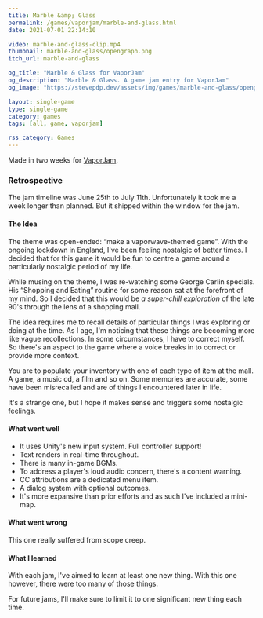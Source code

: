 ```yaml
---
title: Marble &amp; Glass
permalink: /games/vaporjam/marble-and-glass.html
date: 2021-07-01 22:14:10

video: marble-and-glass-clip.mp4
thumbnail: marble-and-glass/opengraph.png
itch_url: marble-and-glass

og_title: "Marble & Glass for VaporJam"
og_description: "Marble & Glass. A game jam entry for VaporJam"
og_image: "https://stevepdp.dev/assets/img/games/marble-and-glass/opengraph.png"

layout: single-game
type: single-game
category: games
tags: [all, game, vaporjam]

rss_category: Games
---
```


Made in two weeks for <a href="https://itch.io/jam/vaporjam" rel="noopener" target="_blank">VaporJam</a>.

### Retrospective

The jam timeline was June 25th to July 11th. Unfortunately it took me a week longer than planned. But it shipped within the window for the jam.


#### The Idea

The theme was open-ended: &ldquo;make a vaporwave-themed game&rdquo;. With the ongoing lockdown in England, I&apos;ve been feeling nostalgic of better times. I decided that for this game it would be fun to centre a game around a particularly nostalgic period of my life.

While musing on the theme, I was re-watching some George Carlin specials. His &ldquo;Shopping and Eating&rdquo; routine for some reason sat at the forefront of my mind. So I decided that this would be <em>a super-chill exploration</em> of the late 90&apos;s through the lens of a shopping mall.

The idea requires me to recall details of particular things I was exploring or doing at the time. As I age, I&apos;m noticing that these things are becoming more like vague recollections. In some circumstances, I have to correct myself. So there&apos;s an aspect to the game where a voice breaks in to correct or provide more context.

You are to populate your inventory with one of each type of item at the mall. A game, a music cd, a film and so on. Some memories are accurate, some have been misrecalled and are of things I encountered later in life.

It&apos;s a strange one, but I hope it makes sense and triggers some nostalgic feelings.


#### What went well

* It uses Unity&apos;s new input system. Full controller support!
* Text renders in real-time throughout.
* There is many in-game BGMs.
* To address a player&apos;s loud audio concern, there&apos;s a content warning.
* CC attributions are a dedicated menu item.
* A dialog system with optional outcomes.
* It&apos;s more expansive than prior efforts and as such I&apos;ve included a mini-map.


#### What went wrong

This one really suffered from scope creep. 


#### What I learned

With each jam, I&apos;ve aimed to learn at least one new thing. With this one however, there were too many of those things.

For future jams, I&apos;ll make sure to limit it to one significant new thing each time.
